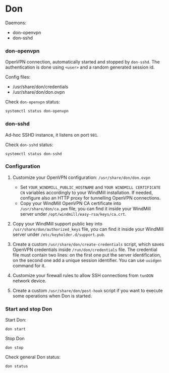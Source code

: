 # Don

Daemons:

- don-openvpn
- don-sshd

### don-openvpn

OpenVPN connection, automatically started and stopped by `don-sshd`.
The authentication is done using `<user>` and a random generated session id.

Config files:

- /usr/share/don/credentials
- /usr/share/don/don.ovpn

Check `don-openvpn` status:
```
systemctl status don-openvpn
```

### don-sshd

Ad-hoc SSHD instance, it listens on port `981`.

Check `don-sshd` status:
```
systemctl status don-sshd
```

### Configuration

1. Customize your OpenVPN configuration: `/usr/share/don/don.ovpn`

   - Set `YOUR_WINDMILL_PUBLIC_HOSTNAME` and `YOUR WINDMILL CERTIFICATE CN` variables accordingly
     to your WindMill installation.
     If needed, configure also an HTTP proxy for tunnelling OpenVPN connections.
   - Copy your WindMill OpenVPN CA certificate into `/usr/share/don/ca.pem` file, 
     you can find it inside your WindMill server under `/opt/windmill/easy-rsa/keys/ca.crt`.

2. Copy your WindMill support public key into `/usr/share/don/authorized_keys` file,
   you can find it inside your WindMill server under `/etc/keyholder.d/support.pub`.

3. Create a custom `/usr/share/don/create-credentials` script, which saves OpenVPN credentials
   inside `/run/don/credentials` file.
   The credential file must contain two lines: on the first one put the server identification,
   on the second one add a unique session identifier. You can use `uuidgen` command for it.

4. Customize your firewall rules to allow SSH connections from `tunDON` network device.

5. Create a custom `/usr/share/don/post-hook` script if you want to execute some operations
   when Don is started.

### Start and stop Don

Start Don:

```
don start
```

Stop Don
```
don stop
```

Check general Don status:
```
don status
```

